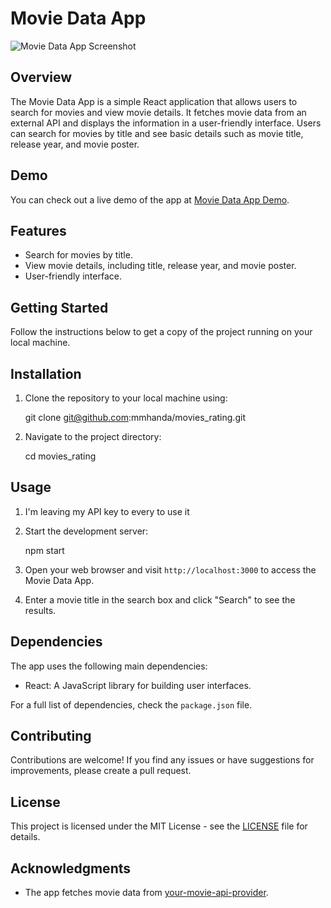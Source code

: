 # Movie Data App

![Movie Data App Screenshot](https://cdn.discordapp.com/attachments/1129193660978835517/1137250676091650148/Screenshot_from_2023-08-05_06-06-39.png)

## Overview

The Movie Data App is a simple React application that allows users to search for movies and view movie details. It fetches movie data from an external API and displays the information in a user-friendly interface. Users can search for movies by title and see basic details such as movie title, release year, and movie poster.


## Demo

You can check out a live demo of the app at [Movie Data App Demo](https://your-demo-link-here.com).

## Features

- Search for movies by title.
- View movie details, including title, release year, and movie poster.
- User-friendly interface.

## Getting Started

Follow the instructions below to get a copy of the project running on your local machine.

## Installation

1. Clone the repository to your local machine using:

    git clone git@github.com:mmhanda/movies_rating.git


2. Navigate to the project directory:

    cd movies_rating


## Usage

1. I'm leaving my API key to every to use it

2. Start the development server:

    npm start

3. Open your web browser and visit `http://localhost:3000` to access the Movie Data App.

4. Enter a movie title in the search box and click "Search" to see the results.

## Dependencies

The app uses the following main dependencies:

- React: A JavaScript library for building user interfaces.

For a full list of dependencies, check the `package.json` file.

## Contributing

Contributions are welcome! If you find any issues or have suggestions for improvements, please create a pull request.

## License

This project is licensed under the MIT License - see the [LICENSE](./LICENSE) file for details.

## Acknowledgments

- The app fetches movie data from [your-movie-api-provider](https://www.omdbapi.com/).

